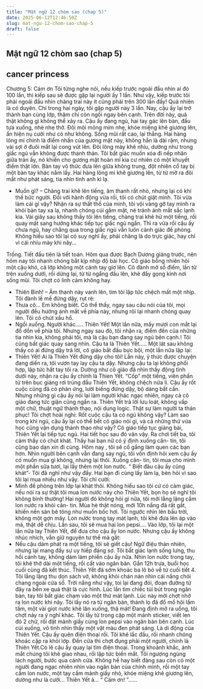 ```yaml
---
title: "Mật ngữ 12 chòm sao (chap 5)"
date: 2025-06-12T12:46:50Z
slug: mat-ngu-12-chom-sao-chap-5
draft: false
---
```


## Mật ngữ 12 chòm sao (chap 5)

## cancer princess

Chương 5: Cám ơn
Tôi từng nghe nói, nếu kiếp trước ngoái đầu nhìn ai đó 100 lần, thì kiếp sau sẽ được gặp lại người ấy 1 lần.
Như vậy, kiếp trước tôi phải ngoái đầu nhìn chàng trai này ít cũng phải trên 300 lần đấy!
Quả nhiên là có duyên. Chỉ trong hai ngày, tôi gặp người này 3 lần. Nay, cậu ấy lại trở thành bạn cùng lớp, thậm chí còn ngồi ngay bên cạnh. Trên đời này, quả thật không gì không thể xảy ra.
Cậu ấy đang ngủ, hai tay gác lên bàn, đầu tựa xuống, nhè nhẹ thở. Đôi môi mỏng mím nhẹ, khóe miệng khẽ giương lên, ẩn hiện nụ cười như có như không. Sống mũi rất cao, lại thẳng. Hai hàng lông mi chính là điểm nhấn của gương mặt này, không hẳn là dài rậm, nhưng vài sợi ở đuôi mắt lại cong vút lên. Đôi lông mày khẽ nhíu, dường như trong giấc ngủ vẫn không được thanh thản. Tôi bất giác muốn xóa đi nếp nhăn giữa trán ấy, nó khiến cho gương mặt hoàn mĩ kia cư nhiên có một khuyết điểm thật lớn. Bàn tay vô thức đưa lên giữa không trung, đột nhiên cổ tay bị một bàn tay khác nắm lấy. Hai hàng lông mi khẽ giương lên, từ từ mở ra đôi mắt như phát sáng, tia nhìn tinh anh kì lạ.
- Muốn gì? – Chàng trai khẽ lên tiếng, âm thanh rất nhỏ, nhưng lại có khí thế bức người.
Đối với hành động vừa rồi, tôi có chút giật mình. Tôi vừa làm cái gì vậy?
Nhận ra sự thất thố của minh, tôi vội vàng gỡ tay mình ra khỏi bàn tay xa lạ, nhanh chóng cúi gằm mặt, né tránh ánh mắt sắc lạnh kia.
Vài giây sau không thấy tôi lên tiếng, chàng trai khẽ hừ một tiếng, rồi quay mặt sang hướng khác tiếp tục giấc ngủ ngắn.
Thì ra vừa rồi cậu ấy chưa ngủ, hay chẳng qua trong giấc ngủ vẫn luôn cảnh giác đề phòng. Không hiểu sao tôi lại có suy nghĩ ấy, phải chăng là do trực giác, hay chỉ vì cái nhíu mày khi nãy...

Trống. Tiết đầu tiên là tiết toán. Hôm qua được Bạch Dương giảng trước, nên hôm nay tôi nhanh chóng bắt kịp nhịp độ bài học. Cô giáo bỗng nhiên hỏi một cậu khó, cả lớp không một cánh tay giơ lên. Cô đành mở sổ điểm, lần từ trên xuống dưới, rồi dừng lại, từ từ ngẩng đầu lên, khẽ đẩy gọng kính nơi sống mũi. Tôi chợt có linh cảm không hay.
- Thiên Bình! – Âm thanh này vanh lên, tim tôi lập tức chệch mất một nhịp. Tôi đành lề mề đứng dậy, rụt rè:
- Thưa cô... Em không biết.
Có thể thấy, ngay sau câu nói của tôi, mọi người đều hướng ánh mắt về phía này, nhưng rôi lại nhanh chóng quay lên. Tôi có chút xấu hổ.
- Ngồi xuống. Người khác..... Thiên Yết!
Một lần nữa, mấy mươi con mắt lại đổ dồn về phía tôi. Nhưng ngay sau đó, tôi nhận ra, điểm đến của những tia nhìn kia, không phải tôi, mà là cậu bạn đang say ngủ bên cạnh.! Tôi cũng bất giác quay sang nhìn. Cậu ta là Thiên Yết.....
Một lát sau không thấy có ai đứng dậy trả lời, cô giáo bắt đầu bực bội, một lần nữa lặp lại:
- Thiên Yết! Ai là Thiên Yết đứng dậy cho tôi!
Lần này, ý thức được chuyện đang diến ra, tôi vươn tay lay cậu ta dậy. Nhưng cậu ta lại không phối hợp, lập tức hất tay tôi ra. Dường như cô giáo đã nhìn thấy động tĩnh dưới này, nhận ra cậu ấy chính là Thien Yết. “Cốp” một tiếng, viên phấn từ trên bục giảng rơi trúng đầu Thiên Yết, không chệch nửa li. Cậu ấy rốt cuộc cũng đã có phản ứng, lười biếng đứng dậy, bộ dáng bất cần. Nhưng những gì cậu ấy nói lại làm người khác ngạc nhiên, ngay cả cô giáo đang tức giận cũng ngẩn ra. Thiên Yết trả lời lưu loát, không vấp một chữ, thuật ngữ thành thạo, nội dung logic. Thật sự làm người ta thán phục!
Tôi chợt hoài nghi: Rốt cuộc cậu ta có ngủ không vậy? Làm sao trong khi ngủ, cậu ấy lại có thể bết cô giáo nói gì, và cả những thứ vừa học cũng vận dụng thành thạo như vậy?
Cô giáo tiếp tục giảng bài, Thiên Yết lại tiếp tục ngủ. Hai tiết học sau đó vãn vậy.
Ra chơi tiết ba, tôi cảm thấy có chút khát. Thấy hai bạn nữ có ý định xuống căn- tin, tôi cũng bạo dạn xin đi cùng. Hôm nay , tôi sẽ cố gắng làm quen các bạn hơn. Nhìn người bên cạnh vẫn đang say ngủ, tôi vốn định hỏi xem cậu ấy có muốn mua gì không, nhưng lại thôi.
Xuống căn- tin, tôi mua cho mình một phần sữa tươi, lại lấy thêm một lon nước. “ Biết đâu cậu ấy cũng khát”- Tôi đã nghĩ như vậy đấy. Hai bạn đi cùng lấy làm lạ, bèn hỏi vì sao tôi lại mua nhiều như vậy. Tôi chỉ cười:
- Mình đề phòng trên lớp lại khát thôi.
Không hiểu sao tôi cứ có cảm giác, nếu nói ra sự thật tôi mua lon nước này cho Thiên Yết, bọn họ sẽ nghĩ tôi không bình thường!
Hai người đó không hỏi gì nữa, tôi mới lẳng lặng cầm lon nước ra khỏi căn- tin. Mùa hè thật nóng, mới 10h nắng đã rất gắt, khiến nền sân bê tông như muốn bốc hơi. Tôi ngước nhìn lên bầu trời, không một gợn mây. Lon nước trong tay mát lạnh, tôi khẽ đưa lên áp vào má, thật dễ chịu. Lần sau, tôi sẽ mua hai lon pepsi....
Vào lớp, tôi lại một lần nữa lay Thiên Yết, để đưa cho cậu ấy lon nước. Nhưng cậu ấy không nhúc nhích, vẫn giữ nguyên tư thế mà gắt:
- Nếu cậu dám phát ra một tiếng, tôi sẽ giết cậu!
Ngữ điệu thản nhiên, nhưng lại mang đầy sự uy hiếp đáng sợ. Tôi bất giác lạnh sống lưng, thu hồi cánh tay, không dám làm phiền cậu ấy nữa. Nhìn lon nước trong tay, tôi khẽ thở dài một tiếng, rồi cất vào ngăn bàn.
Gần 12h trưa, buổi học cuối cùng đã kết thúc. Thiên Yết đã sớm khoác ba lô bỏ về từ cuối tiết 4. Tôi lẳng lặng thu dọn sách vở, không khỏi chán nản nhìn cái nắng chói chang ngoài cửa sổ. Trời nắng như vậy, toi lại đang đói, đoạn đường từ đây ra bến xe quả thật là cực hình.
Lúc lần tìm chiếc túi bút trong ngăn bàn, tay tôi bất giác chạm vào một thứ mát lạnh. Lúc này mới chợt nhớ ra lon nước khi nãy. Tôi lấy nó ra từ ngăn bàn, thành lọ đã đổ mồ hôi lấm tấm, một vài giọt nước khẽ lăn xuống, thậ mát!
Đang định mở ra uống, tôi chợt nảy ra ý nghĩ khác. Tôi lấy từ trong cặp một mảnh sticker, viết len đó 2 chữ, rồi đặt mảnh giấy cùng lon pepsi vào ngăn bàn bên cạnh. Lúc cúi xuống, vô tình nhìn thấy một vật màu đen phát sáng. Là di động của Thiên Yết. Cậu ấy quên điện thoại rồi. Tôi khẽ lắc đầu, rồi nhanh chóng khoác cặp ra khỏi lớp. 
Đến cửa thì chợt đụng phải một người, chính là Thiên Yết.Có lẽ cậu ấy quay lại tìm điện thoại. Trong khoảnh khắc, ánh mắt chúng tôi khẽ giao nhau, rồi lập tức biến mất. 
Tôi ngượng ngùng lách người, bước qua cánh cửa. Không hề hay biết đàng sau còn có một người đang ngạc nhiên nhìn vào ngăn bàn của chính mình, rồi một tay cầm lon nước, một tay cầm mảnh giấy nhỏ, khóe miệng khẽ giương lên, dường như là cười...
Thiên Yết à... “ Cám ơn! ”......